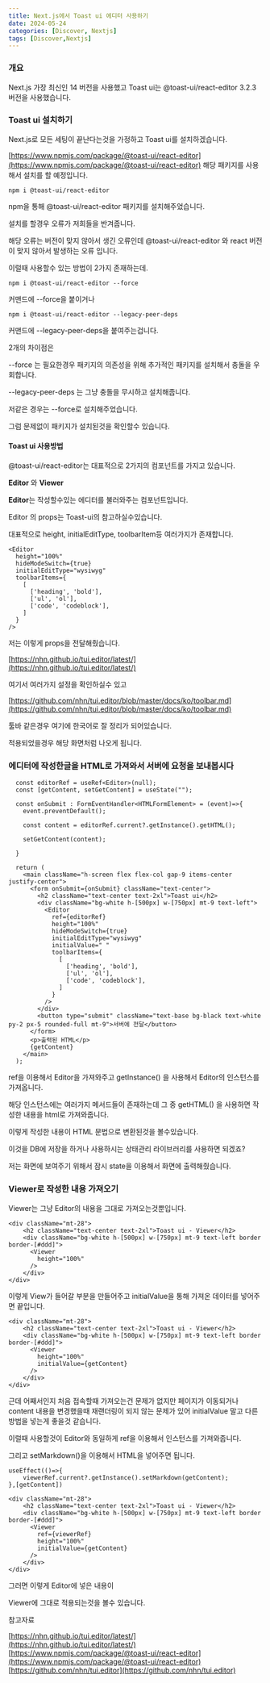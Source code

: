 ```yaml
---
title: Next.js에서 Toast ui 에디터 사용하기
date: 2024-05-24
categories: [Discover, Nextjs]
tags: [Discover,Nextjs]
---
```


### 개요

Next.js 가장 최신인 14 버전을 사용했고 Toast ui는 @toast-ui/react-editor 3.2.3 버전을 사용했습니다.

### Toast ui 설치하기

Next.js로 모든 세팅이 끝난다는것을 가정하고 Toast ui를 설치하겠습니다.

[https://www.npmjs.com/package/@toast-ui/react-editor](https://www.npmjs.com/package/@toast-ui/react-editor)
해당 패키지를 사용해서 설치를 할 예정입니다.

`npm i @toast-ui/react-editor`

npm을 통해 @toast-ui/react-editor 패키지를 설치해주었습니다.

설치를 할경우 오류가 저희들을 반겨줍니다.

<!-- ![240923-035447](/posts/next-toast-ui/240923-035447.png) -->

해당 오류는 버전이 맞지 않아서 생긴 오류인데 @toast-ui/react-editor 와 react 버전이 맞지 않아서 발생하는 오류 입니다.

이럴때 사용할수 있는 방법이 2가지 존재하는데.

`npm i @toast-ui/react-editor --force`

커맨드에 --force을 붙이거나

`npm i @toast-ui/react-editor --legacy-peer-deps`

커맨드에 --legacy-peer-deps을 붙여주는겁니다.

2개의 차이점은

\--force 는 필요한경우 패키지의 의존성을 위해 추가적인 패키지를 설치해서 충돌을 우회합니다.

\--legacy-peer-deps 는 그냥 충돌을 무시하고 설치해줍니다.

저같은 경우는 --force로 설치해주었습니다.

<!-- ![240923-035525](/posts/next-toast-ui/240923-035525.png) -->

그럼 문제없이 패키지가 설치된것을 확인할수 있습니다.

#### Toast ui 사용방법

@toast-ui/react-editor는 대표적으로 2가지의 컴포넌트를 가지고 있습니다.

**Editor** 와 **Viewer**

**Editor**는 작성할수있는 에디터를 불러와주는 컴포넌트입니다.

Editor 의 props는 Toast-ui의 참고하실수있습니다.

대표적으로 height, initialEditType, toolbarItem등 여러가지가 존재합니다.

```tsx
<Editor
  height="100%"
  hideModeSwitch={true}
  initialEditType="wysiwyg"
  toolbarItems={
    [
      ['heading', 'bold'],
      ['ul', 'ol'],
      ['code', 'codeblock'],
    ]
  }
/>
```

저는 이렇게 props을 전달해줬습니다.

[https://nhn.github.io/tui.editor/latest/](https://nhn.github.io/tui.editor/latest/)

여기서 여러가지 설정을 확인하실수 있고

[https://github.com/nhn/tui.editor/blob/master/docs/ko/toolbar.md](https://github.com/nhn/tui.editor/blob/master/docs/ko/toolbar.md)

툴바 같은경우 여기에 한국어로 잘 정리가 되어있습니다.

<!-- ![240923-035649](/posts/next-toast-ui/240923-035649.png) -->

적용되었을경우 해당 화면처럼 나오게 됩니다.

### 에디터에 작성한글을 HTML로 가져와서 서버에 요청을 보내봅시다

```tsx
  const editorRef = useRef<Editor>(null);
  const [getContent, setGetContent] = useState("");

  const onSubmit : FormEventHandler<HTMLFormElement> = (event)=>{
    event.preventDefault();

    const content = editorRef.current?.getInstance().getHTML();

    setGetContent(content);

  }

  return (
    <main className="h-screen flex flex-col gap-9 items-center justify-center">
      <form onSubmit={onSubmit} className="text-center">
        <h2 className="text-center text-2xl">Toast ui</h2>
        <div className="bg-white h-[500px] w-[750px] mt-9 text-left">
          <Editor
            ref={editorRef}
            height="100%"
            hideModeSwitch={true}
            initialEditType="wysiwyg"
            initialValue=" "
            toolbarItems={
              [
                ['heading', 'bold'],
                ['ul', 'ol'],
                ['code', 'codeblock'],
              ]
            }
          />
        </div>
        <button type="submit" className="text-base bg-black text-white py-2 px-5 rounded-full mt-9">서버에 전달</button>
      </form>
      <p>출력된 HTML</p>
      {getContent}
    </main>
  );
```

ref을 이용해서 Editor을 가져와주고 getInstance() 을 사용해서 Editor의 인스턴스를 가져옵니다.

해당 인스턴스에는 여러가지 메서드들이 존재하는데 그 중 getHTML() 을 사용하면 작성한 내용을 html로 가져와줍니다.

<!-- ![240923-035709](/posts/next-toast-ui/240923-035709.png) -->

이렇게 작성한 내용이 HTML 문법으로 변환된것을 볼수있습니다.

이것을 DB에 저장을 하거나 사용하시는 상태관리 라이브러리를 사용하면 되겠죠?

저는 화면에 보여주기 위해서 잠시 state을 이용해서 화면에 출력해줬습니다.

### Viewer로 작성한 내용 가져오기

Viewer는 그냥 Editor의 내용을 그대로 가져오는것뿐입니다.

```tsx
<div className="mt-28">
    <h2 className="text-center text-2xl">Toast ui - Viewer</h2>
    <div className="bg-white h-[500px] w-[750px] mt-9 text-left border border-[#ddd]">
      <Viewer
        height="100%"
      />
    </div>
</div>
```

<!-- ![240923-035729](/posts/next-toast-ui/240923-035729.png) -->

이렇게 View가 들어갈 부분을 만들어주고 initialValue을 통해 가져온 데이터를 넣어주면 끝입니다.

```tsx
<div className="mt-28">
    <h2 className="text-center text-2xl">Toast ui - Viewer</h2>
    <div className="bg-white h-[500px] w-[750px] mt-9 text-left border border-[#ddd]">
      <Viewer
        height="100%"
        initialValue={getContent}
      />
    </div>
</div>
```

근데 어째서인지 처음 접속할때 가져오는건 문제가 없지만 페이지가 이동되거나 content 내용을 변경했을때 재랜더링이 되지 않는 문제가 있어 initialValue 말고 다른 방법을 넣는게 좋을것 같습니다.

이럴때 사용할것이 Editor와 동일하게 ref을 이용해서 인스턴스를 가져와줍니다.

그리고 setMarkdown()을 이용해서 HTML을 넣어주면 됩니다.

```tsx
useEffect(()=>{
    viewerRef.current?.getInstance().setMarkdown(getContent);
},[getContent])

<div className="mt-28">
    <h2 className="text-center text-2xl">Toast ui - Viewer</h2>
    <div className="bg-white h-[500px] w-[750px] mt-9 text-left border border-[#ddd]">
      <Viewer
        ref={viewerRef}
        height="100%"
        initialValue={getContent}
      />
    </div>
</div>
```

<!-- ![240923-035751](/posts/next-toast-ui/240923-035751.png) -->

그러면 이렇게 Editor에 넣은 내용이

<!-- ![240923-035806](/posts/next-toast-ui/240923-035806.png) -->

Viewer에 그대로 적용되는것을 볼수 있습니다.

참고자료

[https://nhn.github.io/tui.editor/latest/](https://nhn.github.io/tui.editor/latest/)
[https://www.npmjs.com/package/@toast-ui/react-editor](https://www.npmjs.com/package/@toast-ui/react-editor)
[https://github.com/nhn/tui.editor](https://github.com/nhn/tui.editor)
